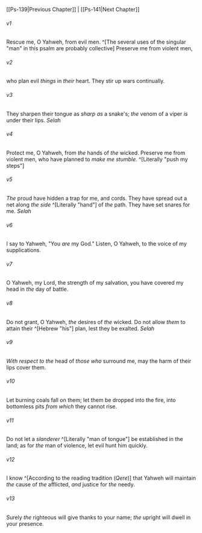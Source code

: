 ﻿---
aliases:
  - Psalms 140
---

[[Ps-139|Previous Chapter]] | [[Ps-141|Next Chapter]]

###### v1
Rescue me, O Yahweh, from evil men. ^[The several uses of the singular "man" in this psalm are probably collective]
Preserve me from violent men,

###### v2
who plan evil _things_ in _their_ heart.
They stir up wars continually.

###### v3
They sharpen their tongue as _sharp as_ a snake's;
_the_ venom of a viper _is_ under their lips. _Selah_

###### v4
Protect me, O Yahweh, from _the_ hands of _the_ wicked.
Preserve me from violent men,
who have planned to _make me stumble_. ^[Literally "push my steps"]

###### v5
_The_ proud have hidden a trap for me, and cords.
They have spread out a net along _the_ _side_ ^[Literally "hand"] of _the_ path.
They have set snares for me. _Selah_

###### v6
I say to Yahweh, "You _are_ my God."
Listen, O Yahweh, to the voice of my supplications.

###### v7
O Yahweh, my Lord, the strength of my salvation,
you have covered my head in _the_ day of battle.

###### v8
Do not grant, O Yahweh, _the_ desires of _the_ wicked.
Do not allow _them_ to attain their ^[Hebrew "his"] plan, lest they be exalted. _Selah_

###### v9
_With respect to the_ head of _those who_ surround me,
may the harm of their lips cover them.

###### v10
Let burning coals fall on them;
let them be dropped into the fire,
into bottomless pits _from which_ they cannot rise.

###### v11
Do not let a _slanderer_ ^[Literally "man of tongue"] be established in the land;
as for _the_ man of violence, let evil hunt him quickly.

###### v12
I know ^[According to the reading tradition (_Qere_)] that Yahweh will maintain _the_ cause of _the_ afflicted,
_and_ justice for _the_ needy.

###### v13
Surely _the_ righteous will give thanks to your name;
_the_ upright will dwell in your presence.